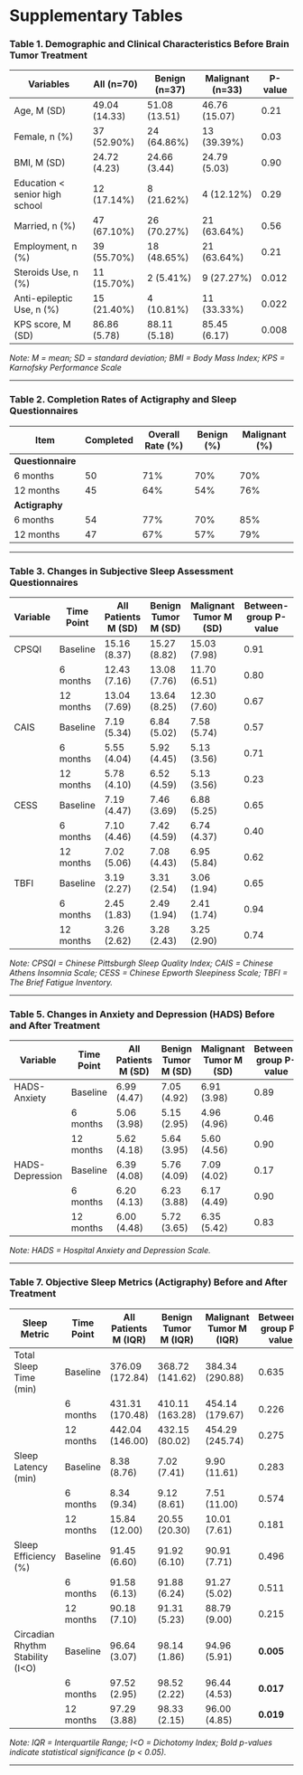 # Supplementary Tables
### Table 1. Demographic and Clinical Characteristics Before Brain Tumor Treatment


|Variables|All (n=70)|Benign (n=37)|Malignant (n=33)|P-value|
|---|---|---|---|---|
|Age, M (SD)|49.04 (14.33)|51.08 (13.51)|46.76 (15.07)|0.21|
|Female, n (%)|37 (52.90%)|24 (64.86%)|13 (39.39%)|0.03|
|BMI, M (SD)|24.72 (4.23)|24.66 (3.44)|24.79 (5.03)|0.90|
|Education < senior high school|12 (17.14%)|8 (21.62%)|4 (12.12%)|0.29|
|Married, n (%)|47 (67.10%)|26 (70.27%)|21 (63.64%)|0.56|
|Employment, n (%)|39 (55.70%)|18 (48.65%)|21 (63.64%)|0.21|
|Steroids Use, n (%)|11 (15.70%)|2 (5.41%)|9 (27.27%)|0.012|
|Anti-epileptic Use, n (%)|15 (21.40%)|4 (10.81%)|11 (33.33%)|0.022|
|KPS score, M (SD)|86.86 (5.78)|88.11 (5.18)|85.45 (6.17)|0.008|

*Note: M = mean; SD = standard deviation; BMI = Body Mass Index; KPS = Karnofsky Performance Scale*

---

### Table 2. Completion Rates of Actigraphy and Sleep Questionnaires

|Item|Completed|Overall Rate (%)|Benign (%)|Malignant (%)|
|---|---|---|---|---|
|**Questionnaire**|||||
|6 months|50|71%|70%|70%|
|12 months|45|64%|54%|76%|
|**Actigraphy**|||||
|6 months|54|77%|70%|85%|
|12 months|47|67%|57%|79%|

---

### Table 3. Changes in Subjective Sleep Assessment Questionnaires

|Variable|Time Point|All Patients M (SD)|Benign Tumor M (SD)|Malignant Tumor M (SD)|Between-group P-value|
|---|---|---|---|---|---|
|CPSQI|Baseline|15.16 (8.37)|15.27 (8.82)|15.03 (7.98)|0.91|
||6 months|12.43 (7.16)|13.08 (7.76)|11.70 (6.51)|0.80|
||12 months|13.04 (7.69)|13.64 (8.25)|12.30 (7.60)|0.67|
|CAIS|Baseline|7.19 (5.34)|6.84 (5.02)|7.58 (5.74)|0.57|
||6 months|5.55 (4.04)|5.92 (4.45)|5.13 (3.56)|0.71|
||12 months|5.78 (4.10)|6.52 (4.59)|5.13 (3.56)|0.23|
|CESS|Baseline|7.19 (4.47)|7.46 (3.69)|6.88 (5.25)|0.65|
||6 months|7.10 (4.46)|7.42 (4.59)|6.74 (4.37)|0.40|
||12 months|7.02 (5.06)|7.08 (4.43)|6.95 (5.84)|0.62|
|TBFI|Baseline|3.19 (2.27)|3.31 (2.54)|3.06 (1.94)|0.65|
||6 months|2.45 (1.83)|2.49 (1.94)|2.41 (1.74)|0.94|
||12 months|3.26 (2.62)|3.28 (2.43)|3.25 (2.90)|0.74|

_Note: CPSQI = Chinese Pittsburgh Sleep Quality Index; CAIS = Chinese Athens Insomnia Scale; CESS = Chinese Epworth Sleepiness Scale; TBFI = The Brief Fatigue Inventory._

---

### Table 5. Changes in Anxiety and Depression (HADS) Before and After Treatment

|Variable|Time Point|All Patients M (SD)|Benign Tumor M (SD)|Malignant Tumor M (SD)|Between-group P-value|
|---|---|---|---|---|---|
|HADS-Anxiety|Baseline|6.99 (4.47)|7.05 (4.92)|6.91 (3.98)|0.89|
||6 months|5.06 (3.98)|5.15 (2.95)|4.96 (4.96)|0.46|
||12 months|5.62 (4.18)|5.64 (3.95)|5.60 (4.56)|0.90|
|HADS-Depression|Baseline|6.39 (4.08)|5.76 (4.09)|7.09 (4.02)|0.17|
||6 months|6.20 (4.13)|6.23 (3.88)|6.17 (4.49)|0.90|
||12 months|6.00 (4.48)|5.72 (3.65)|6.35 (5.42)|0.83|

_Note: HADS = Hospital Anxiety and Depression Scale._

---

### Table 7. Objective Sleep Metrics (Actigraphy) Before and After Treatment

|Sleep Metric|Time Point|All Patients M (IQR)|Benign Tumor M (IQR)|Malignant Tumor M (IQR)|Between-group P-value|
|---|---|---|---|---|---|
|Total Sleep Time (min)|Baseline|376.09 (172.84)|368.72 (141.62)|384.34 (290.88)|0.635|
||6 months|431.31 (170.48)|410.11 (163.28)|454.14 (179.67)|0.226|
||12 months|442.04 (146.00)|432.15 (80.02)|454.29 (245.74)|0.275|
|Sleep Latency (min)|Baseline|8.38 (8.76)|7.02 (7.41)|9.90 (11.61)|0.283|
||6 months|8.34 (9.34)|9.12 (8.61)|7.51 (11.00)|0.574|
||12 months|15.84 (12.00)|20.55 (20.30)|10.01 (7.61)|0.181|
|Sleep Efficiency (%)|Baseline|91.45 (6.60)|91.92 (6.10)|90.91 (7.71)|0.496|
||6 months|91.58 (6.13)|91.88 (6.24)|91.27 (5.02)|0.511|
||12 months|90.18 (7.10)|91.31 (5.23)|88.79 (9.00)|0.215|
|Circadian Rhythm Stability (I<O)|Baseline|96.64 (3.07)|98.14 (1.86)|94.96 (5.91)|**0.005**|
||6 months|97.52 (2.95)|98.52 (2.22)|96.44 (4.53)|**0.017**|
||12 months|97.29 (3.88)|98.33 (2.15)|96.00 (4.85)|**0.019**|

_Note: IQR = Interquartile Range; I<O = Dichotomy Index; Bold p-values indicate statistical significance (p < 0.05)._

---

